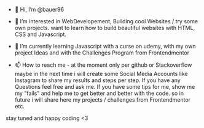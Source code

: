 - 👋 Hi, I’m @bauer96
- 👀 I’m interested in WebDevelopement, Building cool Websites / try some own projects. 
want to learn how to build beautiful websites with HTML, CSS and Javascript. 

- 🌱 I’m currently learning Javascript with a curse on udemy, with my own project Ideas and with the Challenges Program from Frontendmentor
 
- 📫 How to reach me - at the moment only per github or Stackoverflow maybe in the next time i will create some Social Media Accounts like Instagram to share my results and steps per step.
If you have any Questions feel free and ask me. If you have some tips for me, show me my "fails" and help me to get better and better with the code.
so in future i will share here my projects / challenges from Frontendmentor etc. 
 
stay tuned and happy coding <3 
